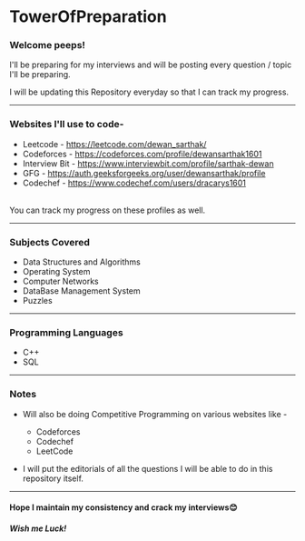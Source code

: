 # TowerOfPreparation

### Welcome peeps!

I'll be preparing for my interviews and will be posting every question / topic I'll be preparing.

I will be updating this Repository everyday so that I can track my progress.

<hr>

### Websites I'll use to code-

* Leetcode - https://leetcode.com/dewan_sarthak/
* Codeforces - https://codeforces.com/profile/dewansarthak1601
* Interview Bit - https://www.interviewbit.com/profile/sarthak-dewan
* GFG - https://auth.geeksforgeeks.org/user/dewansarthak/profile
* Codechef - https://www.codechef.com/users/dracarys1601
<br>
You can track my progress on these profiles as well.

<hr>

### Subjects Covered

* Data Structures and Algorithms
* Operating System
* Computer Networks
* DataBase Management System
* Puzzles

<hr>

### Programming Languages

* C++
* SQL

<hr>

### Notes

* Will also be doing Competitive Programming on various websites like -
  * Codeforces
  * Codechef
  * LeetCode

* I will put the editorials of all the questions I will be able to do in this repository itself.

<hr>

#### Hope I maintain my consistency and crack my interviews😊
##### Wish me Luck!



